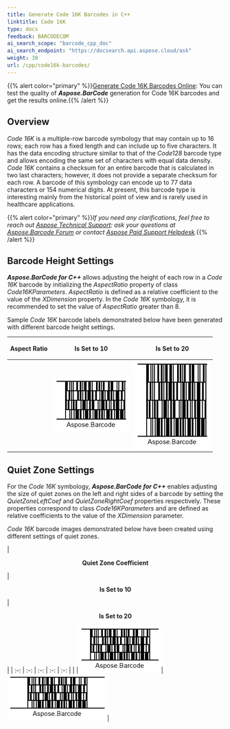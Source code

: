 ```yaml
---
title: Generate Code 16K Barcodes in C++
linktitle: Code 16K
type: docs
feedback: BARCODECOM
ai_search_scope: "barcode_cpp_doc"
ai_search_endpoint: "https://docsearch.api.aspose.cloud/ask"
weight: 30
url: /cpp/code16k-barcodes/
---
```

{{% alert color="primary" %}}[Generate Code 16K Barcodes Online](https://products.aspose.app/barcode/generate/code16k): You can test the quality of ***Aspose.BarCode*** generation for Code 16K barcodes and get the results online.{{% /alert %}}

## **Overview**
*Code 16K* is a multiple-row barcode symbology that may contain up to 16 rows; each row has a fixed length and can include up to five characters. It has the data encoding structure similar to that of the *Code128* barcode type and allows encoding the same set of characters with equal data density. *Code 16K* contains a checksum for an entire barcode that is calculated in two last characters; however, it does not provide a separate checksum for each row. A barcode of this symbology can encode up to 77 data characters or 154 numerical digits. At present, this barcode type is interesting mainly from the historical point of view and is rarely used in healthcare applications.
  
{{% alert color="primary" %}}*If you need any clarifications, feel free to reach out [Aspose Technical Support](/barcode/cpp/technical-support/): ask your questions at [Aspose.Barcode Forum](https://forum.aspose.com/c/barcode/13) or contact [Aspose Paid Support Helpdesk](https://helpdesk.aspose.com/).*{{% /alert %}}

## **Barcode Height Settings**
***Aspose.BarCode for C++*** allows adjusting the height of each row in a *Code 16K* barcode by initializing the *AspectRatio* property of class *Code16KParameters*. *AspectRatio* is defined as a relative coefficient to the value of the *XDimension* property. In the *Code 16K* symbology, it is recommended to set the value of *AspectRatio* greater than 8.  
  
Sample *Code 16K* barcode labels demonstrated below have been generated with different barcode height settings. 
  
|<p align="center">**Aspect Ratio**</p>|<p align="center">**Is Set to 10**</p>|<p align="center">**Is Set to 20**</p>|
| :-: | :-: | :-: |
| |<img src="code16kaspectratio10.png">|<img src="code16kaspectratio20.png">|
  

## **Quiet Zone Settings**
For the *Code 16K* symbology, ***Aspose.BarCode for C++*** enables adjusting the size of quiet zones on the left and right sides of a barcode by setting the *QuietZoneLeftCoef* and *QuietZoneRightCoef* properties respectively. These properties correspond to class *Code16KParameters* and are defined as relative coefficients to the value of the *XDimension* parameter.  
  
*Code 16K* barcode images demonstrated below have been created using different settings of quiet zones.
  
|<p align="center">**Quiet Zone Coefficient**</p>|<p align="center">**Is Set to 10**</p>|<p align="center">**Is Set to 20**</p>|
| :-: | :-: | :-: | :-: | :-: |
| |<img src="code16kquietzonel10r10.png">|<img src="code16kquietzonel20r20.png">|
  
